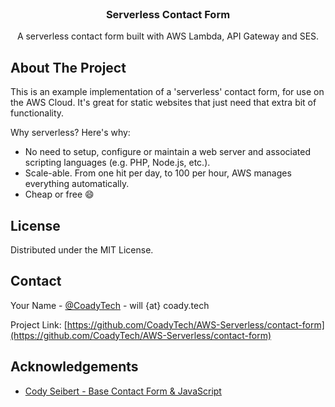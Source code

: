 <br />
<p align="center">
  <h3 align="center">Serverless Contact Form</h3>

  <p align="center">
    A serverless contact form built with AWS Lambda, API Gateway and SES.
  </p>
</p>


<!-- ABOUT THE PROJECT -->
## About The Project

This is an example implementation of a 'serverless' contact form, for use on the AWS Cloud. It's great for static websites that just need that extra bit of functionality.  

Why serverless? Here's why:
* No need to setup, configure or maintain a web server and associated scripting languages (e.g. PHP, Node.js, etc.).
* Scale-able. From one hit per day, to 100 per hour, AWS manages everything automatically.
* Cheap or free :smile:

<!-- LICENSE -->
## License

Distributed under the MIT License.  


<!-- CONTACT -->
## Contact

Your Name - [@CoadyTech](https://twitter.com/CoadyTech) - will {at} coady.tech

Project Link: [https://github.com/CoadyTech/AWS-Serverless/contact-form](https://github.com/CoadyTech/AWS-Serverless/contact-form)



<!-- ACKNOWLEDGEMENTS -->
## Acknowledgements
* [Cody Seibert - Base Contact Form & JavaScript](https://github.com/codyseibert/youtube/tree/master/js-contact-form-validation)




